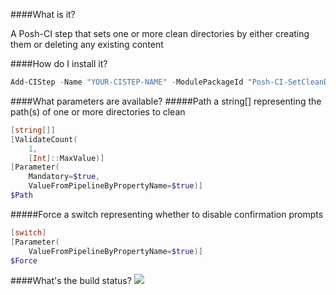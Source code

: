 ####What is it?

A Posh-CI step that sets one or more clean directories by either creating them or deleting any existing content

####How do I install it?

```PowerShell
Add-CIStep -Name "YOUR-CISTEP-NAME" -ModulePackageId "Posh-CI-SetCleanDir"
```

####What parameters are available?
#####Path
a string[] representing the path(s) of one or more directories to clean
```PowerShell
[string[]]
[ValidateCount(
    1,
    [Int]::MaxValue)]
[Parameter(
	Mandatory=$true,
	ValueFromPipelineByPropertyName=$true)]
$Path
```

#####Force
a switch representing whether to disable confirmation prompts
```PowerShell
[switch]
[Parameter(
	ValueFromPipelineByPropertyName=$true)]
$Force
```

####What's the build status?
![](https://ci.appveyor.com/api/projects/status/sye7k4oc83plnib3?svg=true)

